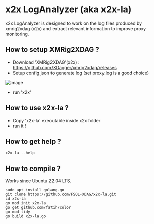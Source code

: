 # x2x LogAnalyzer (aka x2x-la)
x2x LogAnalyzer is designed to work on the log files produced by xmrig2xdag (x2x) and extract relevant information to improve proxy monitoring.

## How to setup XMRig2XDAG ?

- Download 'XMRig2XDAG'(x2x) : https://github.com/XDagger/xmrig2xdag/releases
- Setup config.json to generate log (set proxy.log is a good choice) 

![image](https://user-images.githubusercontent.com/128682335/229854580-cd949f06-876d-4404-99df-6b531612c53a.png)
- run 'x2x'

## How to use x2x-la ?

- Copy 'x2x-la' executable inside x2x folder
- run it !

## How to get help ? 

```
x2x-la --help
```

## How to compile ?
Works since Ubuntu 22.04 LTS.

```
sudo apt install golang-go 
git clone https://github.com/FSOL-XDAG/x2x-la.git
cd x2x-la
go mod init x2x-la
go get github.com/fatih/color
go mod tidy
go build x2x-la.go
```
